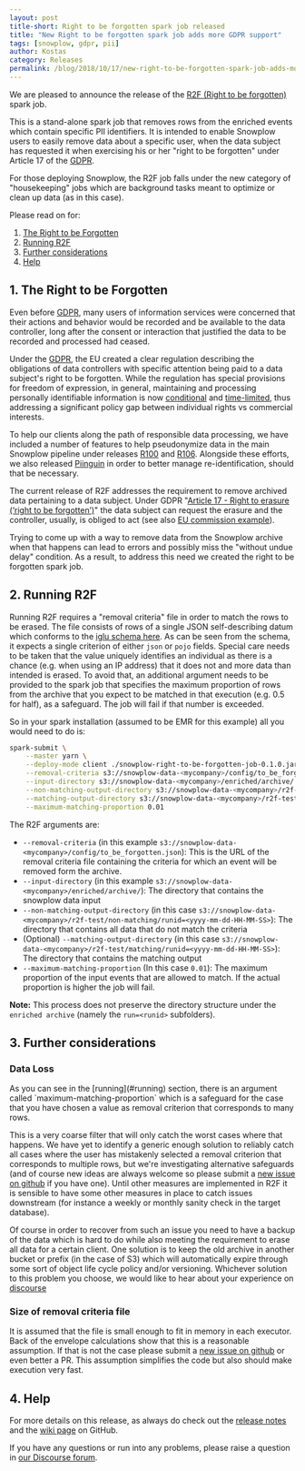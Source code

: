 ```yaml
---
layout: post
title-short: Right to be forgotten spark job released
title: "New Right to be forgotten spark job adds more GDPR support"
tags: [snowplow, gdpr, pii]
author: Kostas
category: Releases
permalink: /blog/2018/10/17/new-right-to-be-forgotten-spark-job-adds-more-gdpr-support/
---
```


We are pleased to announce the release of the [R2F (Right to be forgotten)][r2f-release] spark job.

This is a stand-alone spark job that removes rows from the enriched events which contain specific PII identifiers. It is intended to enable Snowplow users to easily remove data about a specific user, when the data subject has requested it when exercising his or her "right to be forgotten" under Article 17 of the [GDPR][eugdpr].

For those deploying Snowplow, the R2F job falls under the new category of "housekeeping" jobs which are background tasks meant to optimize or clean up data (as in this case).

Please read on for:

1. [The Right to be Forgotten](#right-to-be-forgotten)
2. [Running R2F](#running)
3. [Further considerations](#considerations)
4. [Help](#help)

<h2 id="right-to-be-forgotten">1. The Right to be Forgotten</h2>

Even before [GDPR][eugdpr], many users of information services were concerned that their actions and behavior would be recorded and be available to the data controller, long after the consent or interaction that justified the data to be recorded and processed had ceased.

Under the [GDPR][eugdpr], the EU created a clear regulation describing the obligations of data controllers with specific attention being paid to a data subject's right to be forgotten.
While the regulation has special provisions for freedom of expression, in general, maintaining and processing personally identifiable information is now [conditional][ico-basis] and [time-limited][commission-time-limit], thus addressing a significant policy gap between individual rights vs commercial interests.

To help our clients along the path of responsible data processing, we have included a number of features to help pseudonymize data in the main Snowplow pipeline under releases [R100][r100-blog] and [R106][r106-blog].
Alongside these efforts, we also released [Piinguin][piinguin-blog] in order to better manage re-identification, should that be necessary.

The current release of R2F addresses the requirement to remove archived data pertaining to a data subject. Under GDPR "[Article 17 - Right to erasure (‘right to be forgotten’)][eurlex]" the data subject can request the erasure and the controller, usually, is obliged to act (see also [EU commission example][commission]).

Trying to come up with a way to remove data from the Snowplow archive when that happens can lead to errors and possibly miss the "without undue delay" condition. As a result, to address this need we created the right to be forgotten spark job.

<h2 id="running">2. Running R2F</h2>

Running R2F requires a "removal criteria" file in order to match the rows to be erased. The file consists of rows of a single JSON self-describing datum which conforms to the [iglu schema here][removal-criteria-iglu-schema].
As can be seen from the schema, it expects a single criterion of either `json` or `pojo` fields. Special care needs to be taken that the value uniquely identifies an individual as there is a chance (e.g. when using an IP address) that it does not and more data than intended is erased.
To avoid that, an additional argument needs to be provided to the spark job that specifies the maximum proportion of rows from the archive that you expect to be matched in that execution (e.g. 0.5 for half), as a safeguard. The job will fail if that number is exceeded.

So in your spark installation (assumed to be EMR for this example) all you would need to do is:

```bash
spark-submit \
    --master yarn \
    --deploy-mode client ./snowplow-right-to-be-forgotten-job-0.1.0.jar \
    --removal-criteria s3://snowplow-data-<mycompany>/config/to_be_forgotten.json \
    --input-directory s3://snowplow-data-<mycompany>/enriched/archive/ \
    --non-matching-output-directory s3://snowplow-data-<mycompany>/r2f-test/non-matching/runid=<yyyy-mm-dd-HH-MM-SS> \
    --matching-output-directory s3://snowplow-data-<mycompany>/r2f-test/matching/runid=<yyyy-mm-dd-HH-MM-SS> \
    --maximum-matching-proportion 0.01
```

The R2F arguments are:

* `--removal-criteria` (in this example `s3://snowplow-data-<mycompany>/config/to_be_forgotten.json`):
        This is the URL of the removal criteria file containing the criteria for which an event will be removed form the archive.
* `--input-directory` (in this example `s3://snowplow-data-<mycompany>/enriched/archive/`):
        The directory that contains the snowplow data input
* `--non-matching-output-directory` (in this case `s3://snowplow-data-<mycompany>/r2f-test/non-matching/runid=<yyyy-mm-dd-HH-MM-SS>`):
        The directory that contains all data that do not match the criteria
* (Optional) `--matching-output-directory` (in this case `s3://snowplow-data-<mycompany>/r2f-test/matching/runid=<yyyy-mm-dd-HH-MM-SS>`):
        The directory that contains the matching output
* `--maximum-matching-proportion` (In this case `0.01`):
        The maximum proportion of the input events that are allowed to match. If the actual proportion is higher the job will fail.

**Note:** This process does not preserve the directory structure under the `enriched archive` (namely the `run=<runid>` subfolders).

<h2 id="considerations">3. Further considerations</h2>

<h3 >Data Loss</h3>
As you can see in the [running](#running) section, there is an argument called `maximum-matching-proportion` which is a safeguard for the case that you have chosen a value as removal criterion that corresponds to many rows.

This is a very coarse filter that will only catch the worst cases where that happens.
We have yet to identify a generic enough solution to reliably catch all cases where the user has mistakenly selected a removal criterion that corresponds to multiple rows, but we're investigating alternative safeguards (and of course new ideas are always welcome so please submit a [new issue on github][repo-issues] if you have one).
Until other measures are implemented in R2F it is sensible to have some other measures in place to catch issues downstream (for instance a weekly or monthly sanity check in the target database).

Of course in order to recover from such an issue you need to have a backup of the data which is hard to do while also meeting the requirement to erase all data for a certain client.
One solution is to keep the old archive in another bucket or prefix (in the case of S3) which will automatically expire through some sort of object life cycle policy and/or versioning.
Whichever solution to this problem you choose, we would like to hear about your experience on [discourse][discourse]

<h3 >Size of removal criteria file</h3>

It is assumed that the file is small enough to fit in memory in each executor. Back of the envelope calculations show that this is a reasonable assumption. If that is not the case please submit a [new issue on github][repo-issues] or even better a PR. This assumption simplifies the code but also should make execution very fast.

<h2 id="help">4. Help</h2>

For more details on this release, as always do check out the [release notes][r2f-release] and the [wiki page][r2f-wiki] on GitHub.

If you have any questions or run into any problems, please raise a question in [our Discourse forum][discourse].

[r2f-release]: https://github.com/snowplow-incubator/right-to-be-forgotten-spark-job/releases/tag/0.1.0
[eugdpr]: https://www.eugdpr.org/
[eurlex]: https://eur-lex.europa.eu/legal-content/EN/TXT/?qid=1528874672298&uri=CELEX%3A32016R0679
[commission]: https://ec.europa.eu/info/law/law-topic/data-protection/reform/rules-business-and-organisations/dealing-citizens/do-we-always-have-delete-personal-data-if-person-asks_en
[ico-basis]: https://ico.org.uk/for-organisations/guide-to-the-general-data-protection-regulation-gdpr/lawful-basis-for-processing/
[commission-time-limit]: https://ec.europa.eu/info/law/law-topic/data-protection/reform/rules-business-and-organisations/principles-gdpr/how-long-can-data-be-kept-and-it-necessary-update-it_en
[r100-blog]: https://snowplowanalytics.com/blog/2018/02/27/snowplow-r100-epidaurus-released-with-pii-pseudonymization-support/
[r106-blog]: https://snowplowanalytics.com/blog/2018/06/14/snowplow-r106-acropolis-released-with-pii-enrichment-upgrade/
[piinguin-blog]: https://snowplowanalytics.com/blog/2018/08/08/piinguin-snowplow-pii-usage-management-service-released/
[removal-criteria-iglu-schema]: https://raw.githubusercontent.com/snowplow/iglu-central/master/schemas/com.snowplowanalytics.snowplow.r2f/removal_criteria/jsonschema/1-0-0
[repo-issues]: https://github.com/snowplow-incubator/right-to-be-forgotten-spark-job/issues
[discourse]: https://discourse.snowplowanalytics.com/
[r2f-wiki]: https://github.com/snowplow-incubator/right-to-be-forgotten-spark-job/wiki
